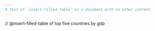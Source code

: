 ```yaml
---
# Test of `insert-filled-table` in a document with no other content
---
```


// @insert-filled-table of top five countries by gdp
